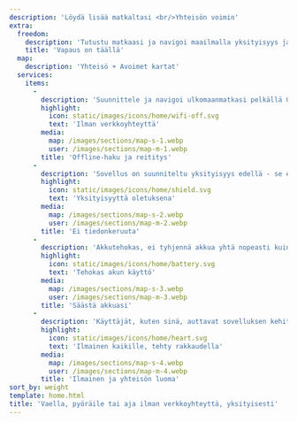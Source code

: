 ```yaml
---
description: 'Löydä lisää matkaltasi <br/>Yhteisön voimin'
extra:
  freedom:
    description: 'Tutustu matkaasi ja navigoi maailmalla yksityisyys ja yhteisöllisyys etusijalla.'
    title: 'Vapaus on täällä'
  map:
    description: 'Yhteisö + Avoimet kartat'
  services:
    items:
      - 
        description: 'Suunnittele ja navigoi ulkomaanmatkasi pelkällä GPS:llä, ei tarvetta mobiilidatalle. Hae reittipisteitä kaukaisilla vaellusreiteillä tai pyöräteillä.'
        highlight:
          icon: static/images/icons/home/wifi-off.svg
          text: 'Ilman verkkoyhteyttä'
        media:
          map: /images/sections/map-s-1.webp
          user: /images/sections/map-m-1.webp
        title: 'Offline-haku ja reititys'
      - 
        description: 'Sovellus on suunniteltu yksityisyys edellä - se ei tunnista, seuraa tai kerää mitään tietoja käyttäjistä. CoMaps on myös auditoitu <span class="text-icon"><svg viewBox="0 0 19 19"><use href="#icon-exodus"></use></svg> [Exodus](https://reports.exodus-privacy.eu.org/reports/app.comaps.google/latest/) toimesta.'
        highlight:
          icon: static/images/icons/home/shield.svg
          text: 'Yksityisyyttä oletuksena'
        media:
          map: /images/sections/map-s-2.webp
          user: /images/sections/map-m-2.webp
        title: 'Ei tiedonkeruuta'
      - 
        description: 'Akkutehokas, ei tyhjennä akkua yhtä nopeasti kuin muut navigointisovellukset.'
        highlight:
          icon: static/images/icons/home/battery.svg
          text: 'Tehokas akun käyttö'
        media:
          map: /images/sections/map-s-3.webp
          user: /images/sections/map-m-3.webp
        title: 'Säästä akkuasi'
      - 
        description: 'Käyttäjät, kuten sinä, auttavat sovelluksen kehityksen kanssa lisäämällä paikkoja <span class="text-icon"><svg viewBox="0 0 19 19"><use href="#icon-open-street-map"></use></svg> [OpenStreetMapiin](https://openstreetmap.org)</span>, antamalla palautetta ja osallistumalla sovelluskehitykseen <span class="text-icon"><svg viewbox="0 0 4.233 4.233"> <use href="#icon-codeberg"></use></svg> [Codeberg](https://codeberg.org/comaps)</span> luodaksemme yhdessä mahtavia karttoja. Projekti on Organic Mapsin ja Maps.Me:n haarukka, ja sitä ohjaa avoimen lähdekoodin yhteisö.'
        highlight:
          icon: static/images/icons/home/heart.svg
          text: 'Ilmainen kaikille, tehty rakkaudella'
        media:
          map: /images/sections/map-s-4.webp
          user: /images/sections/map-m-4.webp
        title: 'Ilmainen ja yhteisön luoma'
sort_by: weight
template: home.html
title: 'Vaella, pyöräile tai aja ilman verkkoyhteyttä, yksityisesti'
---
```

